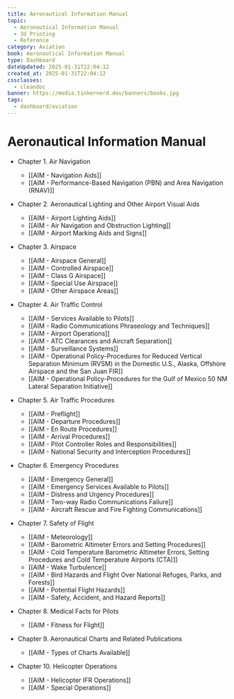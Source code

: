 ```yaml
---
title: Aeronautical Information Manual
topic:
  - Aeronautical Information Manual
  - 3d Printing
  - Reference
category: Aviation
book: Aeronautical Information Manual
type: Dashboard
dateUpdated: 2025-01-31T22:04:12
created_at: 2025-01-31T22:04:12
cssclasses:
  - cleandoc
banner: https://media.tinkernerd.dev/banners/books.jpg
tags:
  - dashboard/aviation
---
```

# Aeronautical Information Manual

- Chapter 1. Air Navigation
	- [[AIM - Navigation Aids]]
	- [[AIM - Performance-Based Navigation (PBN) and Area Navigation (RNAV)]]

- Chapter 2. Aeronautical Lighting and Other Airport Visual Aids
	- [[AIM - Airport Lighting Aids]]
	- [[AIM - Air Navigation and Obstruction Lighting]]
	- [[AIM - Airport Marking Aids and Signs]]

- Chapter 3. Airspace
	- [[AIM - Airspace General]]
	- [[AIM - Controlled Airspace]]
	- [[AIM - Class G Airspace]]
	- [[AIM - Special Use Airspace]]
	- [[AIM - Other Airspace Areas]]

- Chapter 4. Air Traffic Control
	- [[AIM - Services Available to Pilots]]
	- [[AIM - Radio Communications Phraseology and Techniques]]
	- [[AIM - Airport Operations]]
	- [[AIM - ATC Clearances and Aircraft Separation]]
	- [[AIM -  Surveillance Systems]]
	- [[AIM - Operational Policy-Procedures for Reduced Vertical Separation Minimum (RVSM) in the Domestic U.S., Alaska, Offshore Airspace and the San Juan FIR]]
	- [[AIM - Operational Policy-Procedures for the Gulf of Mexico 50 NM Lateral Separation Initiative]]
	
- Chapter 5. Air Traffic Procedures
	- [[AIM - Preflight]]
	- [[AIM - Departure Procedures]]
	- [[AIM - En Route Procedures]]
	- [[AIM - Arrival Procedures]]
	- [[AIM - Pilot Controller Roles and Responsibilities]]
	- [[AIM - National Security and Interception Procedures]]
	
- Chapter 6. Emergency Procedures
	- [[AIM - Emergency General]]
	- [[AIM - Emergency Services Available to Pilots]]
	- [[AIM - Distress and Urgency Procedures]]
	- [[AIM - Two-way Radio Communications Failure]]
	- [[AIM - Aircraft Rescue and Fire Fighting Communications]]

- Chapter 7. Safety of Flight
	- [[AIM - Meteorology]]
	- [[AIM - Barometric Altimeter Errors and Setting Procedures]]
	- [[AIM - Cold Temperature Barometric Altimeter Errors, Setting Procedures and Cold Temperature Airports (CTA)]]
	- [[AIM - Wake Turbulence]]
	- [[AIM - Bird Hazards and Flight Over National Refuges, Parks, and Forests]]
	- [[AIM - Potential Flight Hazards]]
	- [[AIM - Safety, Accident, and Hazard Reports]]

- Chapter 8. Medical Facts for Pilots
	- [[AIM - Fitness for Flight]]

- Chapter 9. Aeronautical Charts and Related Publications
	- [[AIM -  Types of Charts Available]]

- Chapter 10. Helicopter Operations
	- [[AIM - Helicopter IFR Operations]]
	- [[AIM - Special Operations]]